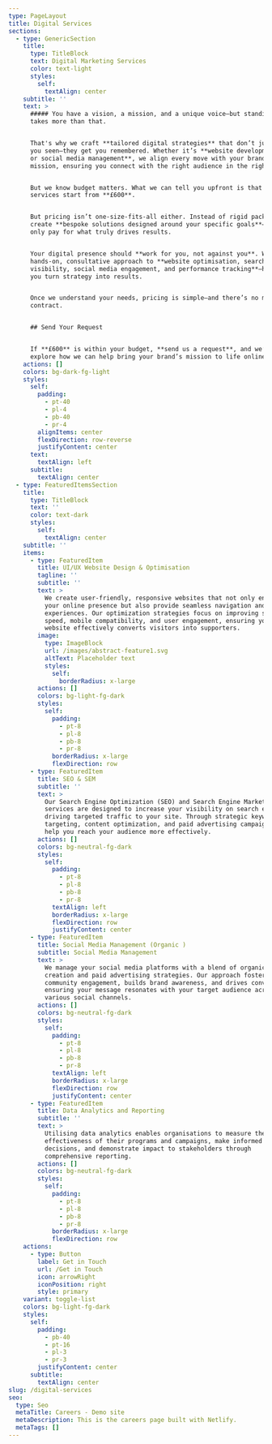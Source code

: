 ```yaml
---
type: PageLayout
title: Digital Services
sections:
  - type: GenericSection
    title:
      type: TitleBlock
      text: Digital Marketing Services
      color: text-light
      styles:
        self:
          textAlign: center
    subtitle: ''
    text: >
      ##### You have a vision, a mission, and a unique voice—but standing out
      takes more than that.


      That's why we craft **tailored digital strategies** that don’t just get
      you seen—they get you remembered. Whether it’s **website development, SEO,
      or social media management**, we align every move with your brand’s
      mission, ensuring you connect with the right audience in the right way.


      But we know budget matters. What we can tell you upfront is that our
      services start from **£600**.


      But pricing isn’t one-size-fits-all either. Instead of rigid packages, we
      create **bespoke solutions designed around your specific goals**—so you
      only pay for what truly drives results.


      Your digital presence should **work for you, not against you**. We take a
      hands-on, consultative approach to **website optimisation, search
      visibility, social media engagement, and performance tracking**—helping
      you turn strategy into results.


      Once we understand your needs, pricing is simple—and there’s no minimum
      contract.


      ## Send Your Request


      If **£600** is within your budget, **send us a request**, and we’ll
      explore how we can help bring your brand’s mission to life online.
    actions: []
    colors: bg-dark-fg-light
    styles:
      self:
        padding:
          - pt-40
          - pl-4
          - pb-40
          - pr-4
        alignItems: center
        flexDirection: row-reverse
        justifyContent: center
      text:
        textAlign: left
      subtitle:
        textAlign: center
  - type: FeaturedItemsSection
    title:
      type: TitleBlock
      text: ''
      color: text-dark
      styles:
        self:
          textAlign: center
    subtitle: ''
    items:
      - type: FeaturedItem
        title: UI/UX Website Design & Optimisation
        tagline: ''
        subtitle: ''
        text: >
          We create user-friendly, responsive websites that not only enhance
          your online presence but also provide seamless navigation and engaging
          experiences. Our optimization strategies focus on improving site
          speed, mobile compatibility, and user engagement, ensuring your
          website effectively converts visitors into supporters.
        image:
          type: ImageBlock
          url: /images/abstract-feature1.svg
          altText: Placeholder text
          styles:
            self:
              borderRadius: x-large
        actions: []
        colors: bg-light-fg-dark
        styles:
          self:
            padding:
              - pt-8
              - pl-8
              - pb-8
              - pr-8
            borderRadius: x-large
            flexDirection: row
      - type: FeaturedItem
        title: SEO & SEM
        subtitle: ''
        text: >
          Our Search Engine Optimization (SEO) and Search Engine Marketing (SEM)
          services are designed to increase your visibility on search engines,
          driving targeted traffic to your site. Through strategic keyword
          targeting, content optimization, and paid advertising campaigns, we
          help you reach your audience more effectively.
        actions: []
        colors: bg-neutral-fg-dark
        styles:
          self:
            padding:
              - pt-8
              - pl-8
              - pb-8
              - pr-8
            textAlign: left
            borderRadius: x-large
            flexDirection: row
            justifyContent: center
      - type: FeaturedItem
        title: Social Media Management (Organic )
        subtitle: Social Media Management
        text: >
          We manage your social media platforms with a blend of organic content
          creation and paid advertising strategies. Our approach fosters
          community engagement, builds brand awareness, and drives conversions,
          ensuring your message resonates with your target audience across
          various social channels.
        actions: []
        colors: bg-neutral-fg-dark
        styles:
          self:
            padding:
              - pt-8
              - pl-8
              - pb-8
              - pr-8
            textAlign: left
            borderRadius: x-large
            flexDirection: row
            justifyContent: center
      - type: FeaturedItem
        title: Data Analytics and Reporting
        subtitle: ''
        text: >
          Utilising data analytics enables organisations to measure the
          effectiveness of their programs and campaigns, make informed
          decisions, and demonstrate impact to stakeholders through
          comprehensive reporting.
        actions: []
        colors: bg-neutral-fg-dark
        styles:
          self:
            padding:
              - pt-8
              - pl-8
              - pb-8
              - pr-8
            borderRadius: x-large
            flexDirection: row
    actions:
      - type: Button
        label: Get in Touch
        url: /Get in Touch
        icon: arrowRight
        iconPosition: right
        style: primary
    variant: toggle-list
    colors: bg-light-fg-dark
    styles:
      self:
        padding:
          - pb-40
          - pt-16
          - pl-3
          - pr-3
        justifyContent: center
      subtitle:
        textAlign: center
slug: /digital-services
seo:
  type: Seo
  metaTitle: Careers - Demo site
  metaDescription: This is the careers page built with Netlify.
  metaTags: []
---
```


